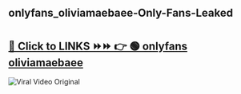 
 ## onlyfans_oliviamaebaee-Only-Fans-Leaked

# <h2><a href="https://clipsfans.com/onlyfans_oliviamaebaee&ref=git">🔗 Click to LINKS ⏩⏩ 👉 🟢 onlyfans oliviamaebaee </a></h2>

<a href="https://clipsfans.com/onlyfans_oliviamaebaee&ref=git" rel="nofollow" data-target="animated-image.originalLink"><img src="https://i.ibb.co.com/xMMVF88/686577567.gif" alt="Viral Video Original" style="max-width: 100%; display: inline-block;" data-target="animated-image.originalImage"></a>
